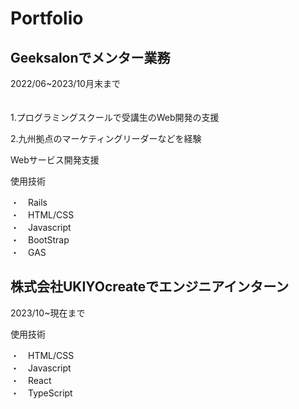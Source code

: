 <h1>Portfolio</h1>

<h2>Geeksalonでメンター業務</h2>
2022/06~2023/10月末まで　<br>
　　<p>1.プログラミングスクールで受講生のWeb開発の支援</p>
 <p>2.九州拠点のマーケティングリーダーなどを経験</p>

  
<p>Webサービス開発支援<p>
 
 <p>使用技術<p>
        ・　Rails<br>
        ・　HTML/CSS<br>
        ・　Javascript<br>
        ・　BootStrap<br>
        ・　GAS<br>
        

<h2>株式会社UKIYOcreateでエンジニアインターン</h2>
2023/10~現在まで<br>

<p>使用技術<p>
        ・　HTML/CSS<br>
        ・　Javascript<br>
        ・　React<br>
        ・　TypeScript<br>
     
   
